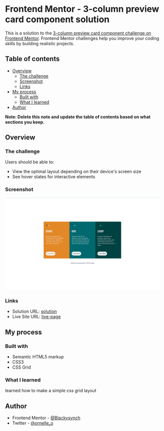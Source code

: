 # Frontend Mentor - 3-column preview card component solution

This is a solution to the [3-column preview card component challenge on Frontend Mentor](https://www.frontendmentor.io/challenges/3column-preview-card-component-pH92eAR2-). Frontend Mentor challenges help you improve your coding skills by building realistic projects. 

## Table of contents

- [Overview](#overview)
  - [The challenge](#the-challenge)
  - [Screenshot](#screenshot)
  - [Links](#links)
- [My process](#my-process)
  - [Built with](#built-with)
  - [What I learned](#what-i-learned)
- [Author](#author)

**Note: Delete this note and update the table of contents based on what sections you keep.**

## Overview

### The challenge

Users should be able to:

- View the optimal layout depending on their device's screen size
- See hover states for interactive elements

### Screenshot

![](./my-solution.jpg)


### Links

- Solution URL: [solution](https://your-solution-url.com)
- Live Site URL: [live-page](https://blackysynch.github.io/3-column-preview-card-component-main/)

## My process

### Built with

- Semantic HTML5 markup
- CSS3
- CSS Grid
### What I learned
learned how to make a simple css grid layout


## Author

- Frontend Mentor - [@Blackysynch](https://www.frontendmentor.io/profile/Blackysynch)
- Twitter - [@ornelle_o](https://www.twitter.com/ornelle_o)
